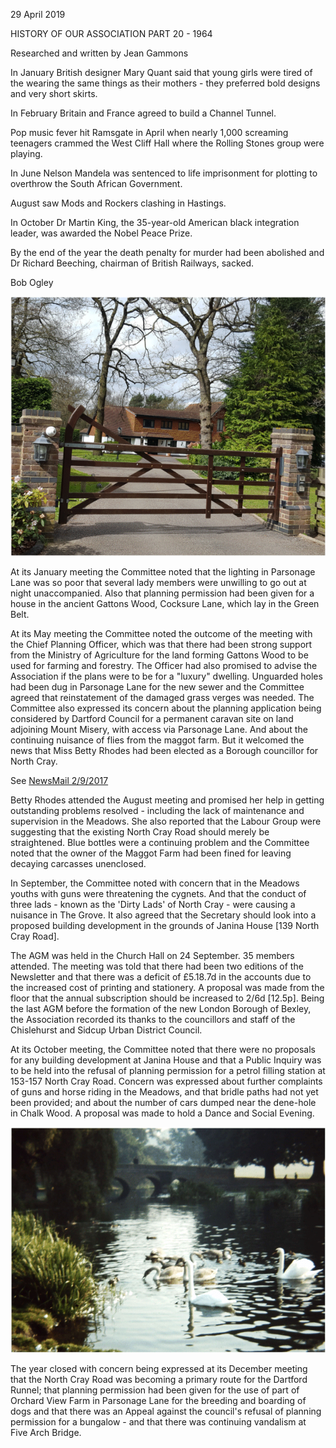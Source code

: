 29 April 2019

HISTORY OF OUR ASSOCIATION PART 20 - 1964

Researched and written by Jean Gammons

In January British designer Mary Quant said that young girls were tired of the wearing the same things as their mothers - they preferred bold designs and very short skirts.

In February Britain and France agreed to build a Channel Tunnel.

Pop music fever hit Ramsgate in April when nearly 1,000 screaming teenagers crammed the West Cliff Hall where the Rolling Stones group were playing.

In June Nelson Mandela was sentenced to life imprisonment for plotting to overthrow the South African Government.

August saw Mods and Rockers clashing in Hastings.

In October Dr Martin King, the 35-year-old American black integration leader, was awarded the Nobel Peace Prize.

By the end of the year the death penalty for murder had been abolished and Dr Richard Beeching, chairman of British Railways, sacked.

Bob Ogley[](http://www.northcrayresidents.org.uk/posters/poster275.pdf)

![Image](images/nm0754_1.gif)

At its January meeting the Committee noted that the lighting in Parsonage Lane was so poor that several lady members were unwilling to go out at night unaccompanied. Also that planning permission had been given for a house in the ancient Gattons Wood, Cocksure Lane, which lay in the Green Belt.

At its May meeting the Committee noted the outcome of the meeting with the Chief Planning Officer, which was that there had been strong support from the Ministry of Agriculture for the land forming Gattons Wood to be used for farming and forestry. The Officer had also promised to advise the Association if the plans were to be for a "luxury" dwelling. Unguarded holes had been dug in Parsonage Lane for the new sewer and the Committee agreed that reinstatement of the damaged grass verges was needed. The Committee also expressed its concern about the planning application being considered by Dartford Council for a permanent caravan site on land adjoining Mount Misery, with access via Parsonage Lane. And about the continuing nuisance of flies from the maggot farm. But it welcomed the news that Miss Betty Rhodes had been elected as a Borough councillor for North Cray.

See [NewsMail 2/9/2017](http://www.northcrayresidents.org.uk/newsmail_files/nm0292.html)

Betty Rhodes attended the August meeting and promised her help in getting outstanding problems resolved - including the lack of maintenance and supervision in the Meadows. She also reported that the Labour Group were suggesting that the existing North Cray Road should merely be straightened. Blue bottles were a continuing problem and the Committee noted that the owner of the Maggot Farm had been fined for leaving decaying carcasses unenclosed.

In September, the Committee noted with concern that in the Meadows youths with guns were threatening the cygnets. And that the conduct of three lads - known as the 'Dirty Lads' of North Cray - were causing a nuisance in The Grove. It also agreed that the Secretary should look into a proposed building development in the grounds of Janina House [139 North Cray Road].

The AGM was held in the Church Hall on 24 September. 35 members attended. The meeting was told that there had been two editions of the Newsletter and that there was a deficit of £5.18.7d in the accounts due to the increased cost of printing and stationery. A proposal was made from the floor that the annual subscription should be increased to 2/6d [12.5p]. Being the last AGM before the formation of the new London Borough of Bexley, the Association recorded its thanks to the councillors and staff of the Chislehurst and Sidcup Urban District Council.

At its October meeting, the Committee noted that there were no proposals for any building development at Janina House and that a Public Inquiry was to be held into the refusal of planning permission for a petrol filling station at 153-157 North Cray Road. Concern was expressed about further complaints of guns and horse riding in the Meadows, and that bridle paths had not yet been provided; and about the number of cars dumped near the dene-hole in Chalk Wood. A proposal was made to hold a Dance and Social Evening.[](http://www.northcrayresidents.org.uk/posters/poster274.pdf)

![Image](images/nm0754_2.gif)

The year closed with concern being expressed at its December meeting that the North Cray Road was becoming a primary route for the Dartford Runnel; that planning permission had been given for the use of part of Orchard View Farm in Parsonage Lane for the breeding and boarding of dogs and that there was an Appeal against the council's refusal of planning permission for a bungalow - and that there was continuing vandalism at Five Arch Bridge.
